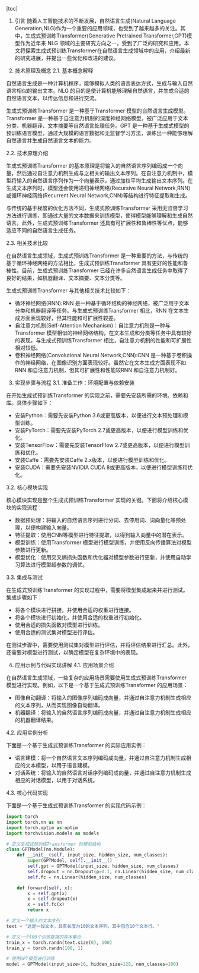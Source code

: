 
[toc]                    
                
                
1. 引言
随着人工智能技术的不断发展，自然语言生成(Natural Language Generation,NLG)作为一个重要的应用领域，也受到了越来越多的关注。其中，生成式预训练Transformer(Generative Pretrained Transformer,GPT)模型作为近年来 NLG 领域的主要研究方向之一，受到了广泛的研究和应用。本文将探索生成式预训练Transformer在自然语言生成领域中的应用，介绍最新的研究进展，并提出一些优化和改进的建议。

2. 技术原理及概念
2.1. 基本概念解释

自然语言生成是一种计算机程序，能够模拟人类的语言表达方式，生成与输入自然语言相似的输出文本。NLG 的目的是使计算机能够理解自然语言，并生成合适的自然语言文本，以传达信息和进行交流。

生成式预训练Transformer 是一种基于Transformer 模型的自然语言生成模型。Transformer 是一种基于自注意力机制的深度神经网络模型，被广泛应用于文本分类、机器翻译、文本摘要等自然语言处理任务。GPT 是一种基于生成式模型的预训练语言模型，通过大规模的语言数据和无监督学习方法，训练出一种能够理解自然语言并生成自然语言文本的能力。

2.2. 技术原理介绍

生成式预训练Transformer 的基本原理是将输入的自然语言序列编码成一个向量，然后通过自注意力机制生成与之相关的输出文本序列。在自注意力机制中，模型将输入的自然语言序列作为一个向量表示，通过加权平均生成输出文本序列。在生成文本序列时，模型还会使用递归神经网络(Recursive Neural Network,RNN)或循环神经网络(Recurrent Neural Network,CNN)等结构进行特征提取和生成。

与传统的基于梯度的优化方法不同，生成式预训练Transformer 采用无监督学习方法进行训练，即通过大量的文本数据来训练模型，使得模型能够理解和生成自然语言。此外，生成式预训练Transformer 还具有可扩展性和鲁棒性等优点，能够适应不同的自然语言生成任务。

2.3. 相关技术比较

在自然语言生成领域，生成式预训练Transformer 是一种重要的方法，与传统的基于循环神经网络的方法相比，生成式预训练Transformer 具有更好的性能和鲁棒性。目前，生成式预训练Transformer 已经在许多自然语言生成任务中取得了良好的结果，如机器翻译、文本摘要、文本分类等。

生成式预训练Transformer 与其他相关技术比较如下：

- 循环神经网络(RNN):RNN 是一种基于循环结构的神经网络，被广泛用于文本分类和机器翻译等任务。与生成式预训练Transformer 相比，RNN 在文本生成方面表现较好，但其性能和可扩展性较差。
- 自注意力机制(Self-Attention Mechanism)：自注意力机制是一种与Transformer 模型相似的神经网络结构，在文本生成和分类等任务中具有较好的表现。与生成式预训练Transformer 相比，自注意力机制的性能和可扩展性相对较低。
- 卷积神经网络(Convolutional Neural Network,CNN):CNN 是一种基于卷积操作的神经网络，在图像识别方面表现较好。虽然它在文本生成方面表现不如RNN 和自注意力机制，但其可扩展性和性能较RNN 和自注意力机制好。

3. 实现步骤与流程
3.1. 准备工作：环境配置与依赖安装

在开始生成式预训练Transformer 的实现之前，需要先安装所需的环境、依赖和库。具体步骤如下：

- 安装Python：需要先安装Python 3.6或更高版本，以便进行文本预处理和模型训练。
- 安装PyTorch：需要先安装PyTorch 2.7或更高版本，以便进行模型训练和优化。
- 安装TensorFlow：需要先安装TensorFlow 2.7或更高版本，以便进行模型训练和优化。
- 安装Caffe：需要先安装Caffe 2.x版本，以便进行模型训练和优化。
- 安装CUDA：需要先安装NVIDIA CUDA 8或更高版本，以便进行模型训练和优化。

3.2. 核心模块实现

核心模块实现是整个生成式预训练Transformer 实现的关键。下面将介绍核心模块的实现流程：

- 数据预处理：将输入的自然语言序列进行分词、去停用词、词向量化等预处理，以便构建输入向量。
- 特征提取：使用CNN等模型进行特征提取，以得到输入向量中的潜在表示。
- 模型训练：使用Transformer 模型进行模型训练，并使用反向传播算法对模型参数进行更新。
- 模型优化：使用交叉熵损失函数和优化器对模型参数进行更新，并使用自动学习算法进行模型超参数的调优。

3.3. 集成与测试

在生成式预训练Transformer 的实现过程中，需要将模型集成起来并进行测试。集成步骤如下：

- 将各个模块进行拼接，并使用合适的权重进行连接。
- 将各个模块进行初始化，并使用合适的权重进行初始化。
- 使用合适的损失函数对模型进行训练。
- 使用合适的测试集对模型进行评估。

在测试步骤中，需要使用测试集对模型进行评估，并将评估结果进行汇总。此外，还需要对模型进行测试，以确定模型在复杂环境中的表现。

4. 应用示例与代码实现讲解
4.1. 应用场景介绍

在自然语言生成领域，一些复杂的应用场景需要使用生成式预训练Transformer 模型进行实现。例如，以下是一个基于生成式预训练Transformer 的应用场景：

- 图像自动翻译：将输入的图像序列编码成向量，并通过自注意力机制生成相应的文本序列，从而实现图像自动翻译。
- 机器翻译：将输入的自然语言序列编码成向量，并通过自注意力机制生成相应的机器翻译结果。

4.2. 应用实例分析

下面是一个基于生成式预训练Transformer 的实际应用实例：

- 语言建模：将一个自然语言文本序列编码成向量，并通过自注意力机制生成相应的文本模型，以用于语言建模。
- 对话系统：将输入的自然语言对话序列编码成向量，并通过自注意力机制生成相应的对话模型，以用于对话系统。

4.3. 核心代码实现

下面是一个基于生成式预训练Transformer 的实现代码示例：

```python
import torch
import torch.nn as nn
import torch.optim as optim
import torchvision.models as models

# 定义生成式预训练Transformer 的模型结构
class GPTModel(nn.Module):
    def __init__(self, input_size, hidden_size, num_classes):
        super(GPTModel, self).__init__()
        self.gpt = GPTModel(input_size, hidden_size, num_classes)
        self.dropout = nn.Dropout(p=0.1, nn.Linear(hidden_size, num_classes))
        self.fc = nn.Linear(hidden_size, num_classes)

    def forward(self, x):
        x = self.gpt(x)
        x = self.dropout(x)
        x = self.fc(x)
        return x

# 定义一个输入的文本序列
text = "这是一段文本，具有长度为10的文本序列，其中包含10个文本行。"

# 定义一个100个训练数据的样本集合
train_x = torch.randn(text.size(0), 100)
train_y = torch.randn(100, 1)

# 使用GPT模型进行训练
model = GPTModel(input_size=16, hidden_size=128, num_classes=100)

